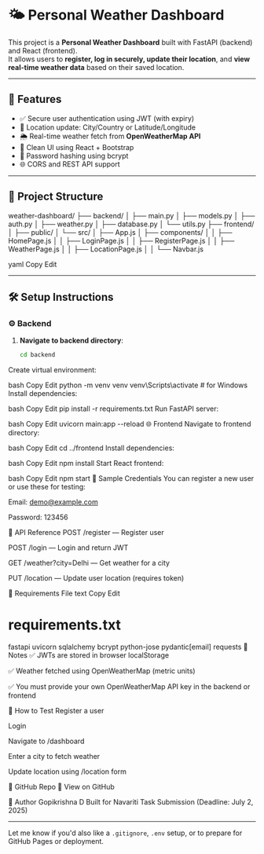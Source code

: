 # 🌤️ Personal Weather Dashboard

This project is a **Personal Weather Dashboard** built with FastAPI (backend) and React (frontend).  
It allows users to **register, log in securely, update their location**, and **view real-time weather data** based on their saved location.

---

## 🚀 Features

- ✅ Secure user authentication using JWT (with expiry)
- 📍 Location update: City/Country or Latitude/Longitude
- 🌦️ Real-time weather fetch from **OpenWeatherMap API**
- 🧾 Clean UI using React + Bootstrap
- 🔐 Password hashing using bcrypt
- 🌐 CORS and REST API support

---

## 📁 Project Structure

weather-dashboard/
├── backend/
│ ├── main.py
│ ├── models.py
│ ├── auth.py
│ ├── weather.py
│ ├── database.py
│ └── utils.py
├── frontend/
│ ├── public/
│ └── src/
│ ├── App.js
│ ├── components/
│ │ ├── HomePage.js
│ │ ├── LoginPage.js
│ │ ├── RegisterPage.js
│ │ ├── WeatherPage.js
│ │ ├── LocationPage.js
│ │ └── Navbar.js

yaml
Copy
Edit

---

## 🛠️ Setup Instructions

### ⚙️ Backend

1. **Navigate to backend directory**:
   ```bash
   cd backend
Create virtual environment:

bash
Copy
Edit
python -m venv venv
venv\Scripts\activate  # for Windows
Install dependencies:

bash
Copy
Edit
pip install -r requirements.txt
Run FastAPI server:

bash
Copy
Edit
uvicorn main:app --reload
🌐 Frontend
Navigate to frontend directory:

bash
Copy
Edit
cd ../frontend
Install dependencies:

bash
Copy
Edit
npm install
Start React frontend:

bash
Copy
Edit
npm start
🔑 Sample Credentials
You can register a new user or use these for testing:

Email: demo@example.com

Password: 123456

🔗 API Reference
POST /register — Register user

POST /login — Login and return JWT

GET /weather?city=Delhi — Get weather for a city

PUT /location — Update user location (requires token)

🧪 Requirements File
text
Copy
Edit
# requirements.txt
fastapi
uvicorn
sqlalchemy
bcrypt
python-jose
pydantic[email]
requests
📌 Notes
✅ JWTs are stored in browser localStorage

✅ Weather fetched using OpenWeatherMap (metric units)

✅ You must provide your own OpenWeatherMap API key in the backend or frontend

📮 How to Test
Register a user

Login

Navigate to /dashboard

Enter a city to fetch weather

Update location using /location form

📎 GitHub Repo
🔗 View on GitHub

🧠 Author
Gopikrishna D
Built for Navariti Task Submission (Deadline: July 2, 2025)


---

Let me know if you'd also like a `.gitignore`, `.env` setup, or to prepare for GitHub Pages or deployment.
